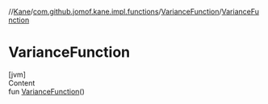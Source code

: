 //[Kane](../../index.md)/[com.github.jomof.kane.impl.functions](../index.md)/[VarianceFunction](index.md)/[VarianceFunction](-variance-function.md)



# VarianceFunction  
[jvm]  
Content  
fun [VarianceFunction](-variance-function.md)()  



